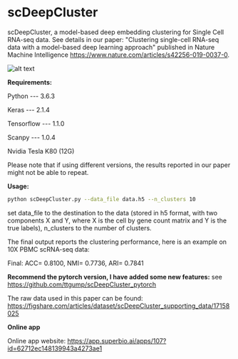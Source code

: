 # scDeepCluster
scDeepCluster, a model-based deep embedding clustering for Single Cell RNA-seq data. See details in our paper: "Clustering single-cell RNA-seq data with a model-based deep learning approach" published in Nature Machine Intelligence https://www.nature.com/articles/s42256-019-0037-0.

![alt text](https://github.com/ttgump/scDeepCluster/blob/master/network.png?raw=True)

**Requirements:**

Python --- 3.6.3

Keras --- 2.1.4

Tensorflow --- 1.1.0

Scanpy --- 1.0.4

Nvidia Tesla K80 (12G)

Please note that if using different versions, the results reported in our paper might not be able to repeat.

**Usage:**

```sh
python scDeepCluster.py --data_file data.h5 --n_clusters 10
```

set data_file to the destination to the data (stored in h5 format, with two components X and Y, where X is the cell by gene count matrix and Y is the true labels), n_clusters to the number of clusters.

The final output reports the clustering performance, here is an example on 10X PBMC scRNA-seq data:

Final: ACC= 0.8100, NMI= 0.7736, ARI= 0.7841

**Recommend the pytorch version, I have added some new features:** see https://github.com/ttgump/scDeepCluster_pytorch

The raw data used in this paper can be found: https://figshare.com/articles/dataset/scDeepCluster_supporting_data/17158025

**Online app**

Online app website: https://app.superbio.ai/apps/107?id=62712ec148139943a4273ae1
